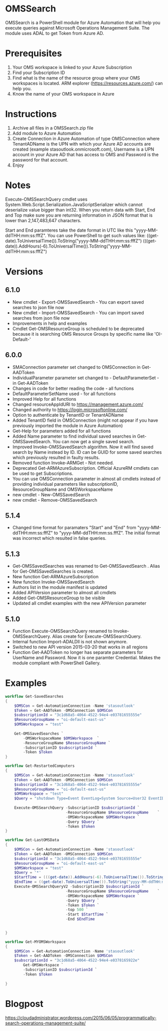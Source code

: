 # OMSSearch
OMSSearch is a PowerShell module for Azure Automation that will help you execute queries against Microsoft Operations Management Suite.
The module uses ADAL to get Token from Azure AD.

# Prerequisites
1. Your OMS workspace is linked to your Azure Subscription
2. Find your Subscription ID
3. Find what is the name of the resource group where your OMS workspaces is located. ARM explorer (https://resources.azure.com/) can help you.
3. Know the name of your OMS workspace in Azure
# Instructions
1. Archive all files in a OMSSearch.zip file
2. Add module to Azure Automation
4. Create Connection in Azure Automation of type OMSConnection where TenantADName is the UPN with which your Azure AD accounts are created 
(example stasoutlook.onmicrosoft.com), Username is a UPN account in your Azure AD that has access to OMS and Password is the password for that account.
3. Enjoy

# Notes
Execute-OMSSearchQuery cmdlet uses System.Web.Script.Serialization.JavaScriptSerializer which cannot deserialize value bigger than int32. When you return 
data with Start, End and Top make sure you are returning information in JSON format that is lower than 2,147,483,647 characters.

Start and End paramteres take the date format in UTC like this "yyyy-MM-ddTHH:mm:ss:fffZ". You can use PowerShell to get such values like:
((get-date).ToUniversalTime()).ToString("yyyy-MM-ddTHH:mm:ss:fffZ")
(((get-date)).AddHours(-6).ToUniversalTime()).ToString("yyyy-MM-ddTHH:mm:ss:fffZ")

# Versions
## 6.1.0
*   New cmdlet - Export-OMSSavedSearch - You can export saved searches to json file now
*   New cmdlet - Import-OMSSavedSearch - You can import saved searches from json file now 
*   Improvements in help and examples
*   Cmdlet Get-OMSResourceGroup is scheduled to be deprecated because it is searching OMS Resource Groups by specific name like 'OI-Default-'

## 6.0.0
*   SMAConnection parameter set changed to OMSConnection in Get-AADToken
*   IndividualParameter parameter set changed to - DefaultParameterSet - in Get-AADToken
*   Changes in code for better reading the code - all functions
*   DefaultParameterSetName used - for all functions
*   Improved Help for all functions
*   Changed resourceAppIdURI to https://management.azure.com/
*   Changed authority to https://login.microsoftonline.com/
*   Option to authenticate by TenantID or TenantADName 
*   Added TenantID field in OMSConnection (might not appear if you have previously imported the module in Azure Automation)
*   Get-Help for parameters added for all functions
*   Added Name parameter to find individual saved searches in Get-OMSSavedSearch. You can now get a single saved search.
*   Improved Invoke-OMSSavedSearch algorithm. Now it will find saved search by Name instead by ID. ID can be GUID for some saved searches which previously resulted in faulty results.
*   Removed function Invoke-ARMGet - Not needed. 
*   Deprecated Get-ARMAzureSubscription. Official AzureRM cmdlets can be used to get Subscriptions.
*   You can use OMSConnection parameter in almost all cmdlets instead of providing individual parameters like subscriptionID, ResourceGroupName and OMSWorkspaceName
*   new cmdlet - New-OMSSavedSearch
*   new cmdlet - Remove-OMSSavedSearch


## 5.1.4
*	Changed time format for paramaters "Start" and "End" from "yyyy-MM-ddTHH:mm:ss:fffZ" to "yyyy-MM-ddTHH:mm:ss.fffZ". The initial format was incorrect which resulted in false queries.

## 5.1.3
*	Get-OMSSavedSearches was renamed to Get-OMSSavedSearch . Alias for Get-OMSSavedSearches  is created.
*	New function Get-ARMAzureSubscription
*	New function Invoke-OMSSavedSearch 
*	Authors list in the module manifest is updated
*	Added APIVersion parameter to almost all cmdlets
*	Added Get-OMSResourceGroup to be visible
*	Updated all cmdlet examples with the new APIVersion parameter

## 5.1.0
*	Function Execute-OMSSearchQuery renamed to Invoke-OMSSearchQuery. Alias create for Execute-OMSSearchQuery.
*	Internal function Import-ADALDll is not shown anymore.
*	Switched to new API version 2015-03-20 that works in all regions
*	Function Get-AADToken no longer has separate parameters for UserName and Password. Now it is one paramter Credential. Makes the module compliant with PowerShell Gallery.

# Examples
```PowerShell
workflow Get-SavedSearches
{	
	$OMSCon = Get-AutomationConnection -Name 'stasoutlook'
	$Token = Get-AADToken -OMSConnection $OMSCon
	$subscriptionId = "3c1d68a5-4064-4522-94e4-e03781655555e"
	$ResourceGroupName = "oi-default-east-us"
	$OMSWorkspace = "test"	
	
	Get-OMSSavedSearches `
		-OMSWorkspaceName $OMSWorkspace  `
		-ResourceGroupName $ResourceGroupName `
		-SubscriptionID $subscriptionId `
		-Token $Token
}
```
```PowerShell
workflow Get-RestartedComputers
{	
	$OMSCon = Get-AutomationConnection -Name 'stasoutlook'
	$Token = Get-AADToken -OMSConnection $OMSCon
	$subscriptionId = "3c1d68a5-4064-4522-94e4-e03781655555e"
	$ResourceGroupName = "oi-default-east-us"
	$OMSWorkspace = "test"	
	$Query = "shutdown Type=Event EventLog=System Source=User32 EventID=1074 | Select TimeGenerated,Computer"
	
	Execute-OMSSearchQuery -SubscriptionID $subscriptionId `
	                       -ResourceGroupName $ResourceGroupName  	`
						   -OMSWorkspaceName $OMSWorkspace `
						   -Query $Query `
						   -Token $Token
}
```
```PowerShell
workflow Get-LastOMSData
{	
	$OMSCon = Get-AutomationConnection -Name 'stasoutlook'
	$Token = Get-AADToken -OMSConnection $OMSCon
	$subscriptionId = "3c1d68a5-4064-4522-94e4-e03781655555e"
	$ResourceGroupName = "oi-default-east-us"
	$OMSWorkspace = "test"	 
    $Query = '*'
	$StartTime = (((get-date)).AddHours(-6).ToUniversalTime()).ToString("yyyy-MM-ddTHH:mm:ss:fffZ")
    $EndTime = ((get-date).ToUniversalTime()).ToString("yyyy-MM-ddTHH:mm:ss:fffZ")
    Execute-OMSSearchQueryV2 -SubscriptionID $subscriptionId `
                           -ResourceGroupName $ResourceGroupName    `
                           -OMSWorkspaceName $OMSWorkspace `
                           -Query $Query `
                           -Token $Token `
						   -top 500 `
						   -Start $StartTime `
						   -End $EndTime

						   
}
```
```PowerShell
workflow Get-MYOMSWorkspace
{	
	$OMSCon = Get-AutomationConnection -Name 'stasoutlook'
    $Token = Get-AADToken -OMSConnection $OMSCon
    $subscriptionId = "3c1d68a5-4064-4522-94e4-e0378165922e"
		Get-OMSWorkspace `
		-SubscriptionID $subscriptionId `
		-Token $Token
						   
}
```
# Blogpost
https://cloudadministrator.wordpress.com/2015/06/05/programmatically-search-operations-management-suite/